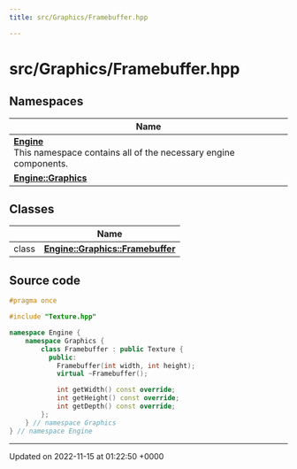 ```yaml
---
title: src/Graphics/Framebuffer.hpp

---
```


# src/Graphics/Framebuffer.hpp



## Namespaces

| Name           |
| -------------- |
| **[Engine](/namespaces/namespaceEngine.md)** <br>This namespace contains all of the necessary engine components.  |
| **[Engine::Graphics](/namespaces/namespaceEngine_1_1Graphics.md)**  |

## Classes

|                | Name           |
| -------------- | -------------- |
| class | **[Engine::Graphics::Framebuffer](/classes/classEngine_1_1Graphics_1_1Framebuffer.md)**  |




## Source code

```cpp
#pragma once

#include "Texture.hpp"

namespace Engine {
    namespace Graphics {
        class Framebuffer : public Texture {
          public:
            Framebuffer(int width, int height);
            virtual ~Framebuffer();

            int getWidth() const override;
            int getHeight() const override;
            int getDepth() const override;
        };
    } // namespace Graphics
} // namespace Engine
```


-------------------------------

Updated on 2022-11-15 at 01:22:50 +0000
